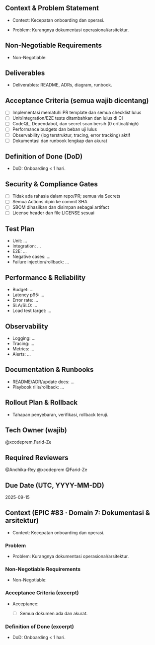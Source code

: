 <!-- AUTO:ENTERPRISE_TEMPLATE_V1 BEGIN -->
<!-- epic:#83 domain:7:Dokumentasi & arsitektur generated:2025-08-23T18:25:25.650Z -->
## Context & Problem Statement
- Context: Kecepatan onboarding dan operasi.

- Problem: Kurangnya dokumentasi operasional/arsitektur.

## Non-Negotiable Requirements
- Non-Negotiable:

## Deliverables
- Deliverables: README, ADRs, diagram, runbook.

## Acceptance Criteria (semua wajib dicentang)
- [ ] Implementasi mematuhi PR template dan semua checklist lulus
- [ ] Unit/integration/E2E tests ditambahkan dan lulus di CI
- [ ] CodeQL, Dependabot, dan secret scan bersih (0 critical/high)
- [ ] Performance budgets dan beban uji lulus
- [ ] Observability (log terstruktur, tracing, error tracking) aktif
- [ ] Dokumentasi dan runbook lengkap dan akurat

## Definition of Done (DoD)
- DoD: Onboarding < 1 hari.

## Security & Compliance Gates
- [ ] Tidak ada rahasia dalam repo/PR; semua via Secrets
- [ ] Semua Actions dipin ke commit SHA
- [ ] SBOM dihasilkan dan disimpan sebagai artifact
- [ ] License header dan file LICENSE sesuai

## Test Plan
- Unit: ...
- Integration: ...
- E2E: ...
- Negative cases: ...
- Failure injection/rollback: ...

## Performance & Reliability
- Budget: ...
- Latency p95: ...
- Error rate: ...
- SLA/SLO: ...
- Load test target: ...

## Observability
- Logging: ...
- Tracing: ...
- Metrics: ...
- Alerts: ...

## Documentation & Runbooks
- README/ADR/update docs: ...
- Playbook rilis/rollback: ...

## Rollout Plan & Rollback
- Tahapan penyebaran, verifikasi, rollback teruji.

## Tech Owner (wajib)
@xcodeprem,Farid-Ze

## Required Reviewers
@Andhika-Rey @xcodeprem @Farid-Ze

## Due Date (UTC, YYYY-MM-DD)
2025-09-15
<!-- AUTO:ENTERPRISE_TEMPLATE_V1 END -->

<!-- AUTO:CONTEXT_V1 BEGIN -->
<!-- parent:#10 epic:#83 generated:2025-08-23T16:21:04.839Z -->
## Context (EPIC #83 · Domain 7: Dokumentasi & arsitektur)

- Context: Kecepatan onboarding dan operasi.

### Problem
- Problem: Kurangnya dokumentasi operasional/arsitektur.

### Non-Negotiable Requirements
- Non-Negotiable:

### Acceptance Criteria (excerpt)
- Acceptance:
  
  - [ ] Semua dokumen ada dan akurat.

### Definition of Done (excerpt)
- DoD: Onboarding < 1 hari.

<!-- AUTO:CONTEXT_V1 END -->
